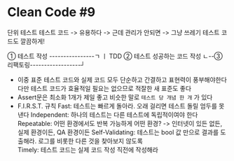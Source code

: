 # Clean Code #9

단위 테스트
테스트 코드 -> 유용하다 -> 근데 관리가 안되면 -> 그냥 쓰레기
테스트 코드도 깔끔하게!



①  테스트 작성 ----------------ㄱ
ㅣ                 TDD                ②  테스트 성공하는 코드 작성
ㄴ--③ 리팩토링------------------┘                                          

- 이중 표준
  테스트 코드와 실제 코드 모두 단순하고 간결하고 표현력이 풍부해야한다
  다만 테스트 코드가 효율적일 필요는 없으므로 적잘한 새 표준도 좋다
- Assert문은 최소화
  1개가 제일 좋고 비슷한 말로 `테스트 당 개념 한 개` 가 있다
- F.I.R.S.T. 규칙
  Fast: 테스트는 빠르게 돌아라. 오래 걸리면 테스트 돌릴 엄두를 못 낸다
  Independent: 하나의 테스트는 다른 테스트에 독립적이여야 한다
  Repeatable: 어떤 환경에서도 반복 가능하게
                      어떤 환경? -> 인터넷이 있든 없든, 실제 환경이든, QA 환경이든
  Self-Validating: 테스트는 bool 값 만으로 결과를 도출해라. 로그를 비롯한 다른 것을 찾아보지 않도록  
  Timely: 테스트 코드는 실제 코드 작성 직전에 작성해라